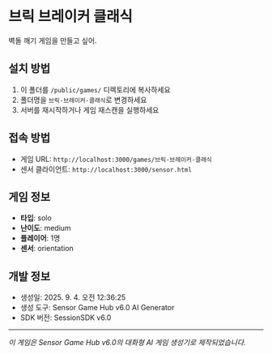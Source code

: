 # 브릭 브레이커 클래식

벽돌 깨기 게임을 만들고 싶어.

## 설치 방법

1. 이 폴더를 `/public/games/` 디렉토리에 복사하세요
2. 폴더명을 `브릭-브레이커-클래식`로 변경하세요
3. 서버를 재시작하거나 게임 재스캔을 실행하세요

## 접속 방법

- 게임 URL: `http://localhost:3000/games/브릭-브레이커-클래식`
- 센서 클라이언트: `http://localhost:3000/sensor.html`

## 게임 정보

- **타입**: solo
- **난이도**: medium
- **플레이어**: 1명
- **센서**: orientation

## 개발 정보

- 생성일: 2025. 9. 4. 오전 12:36:25
- 생성 도구: Sensor Game Hub v6.0 AI Generator
- SDK 버전: SessionSDK v6.0

---

*이 게임은 Sensor Game Hub v6.0의 대화형 AI 게임 생성기로 제작되었습니다.*
